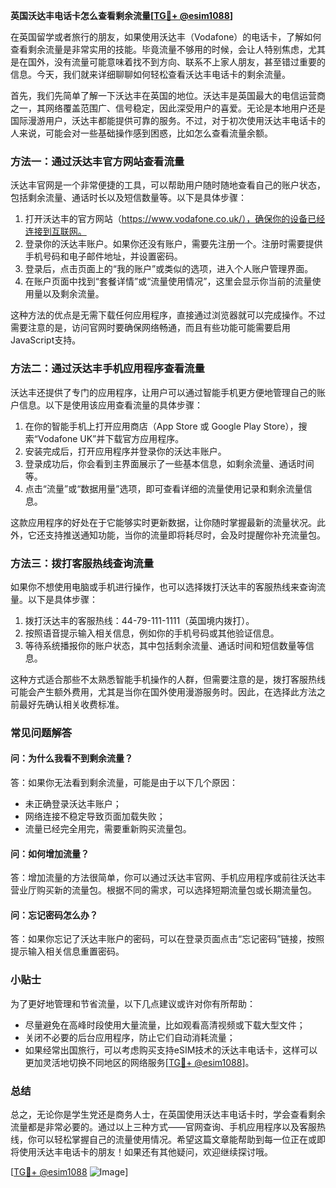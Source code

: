 **英国沃达丰电话卡怎么查看剩余流量[[TG💪+ @esim1088](https://t.me/s/esim1088)]**

在英国留学或者旅行的朋友，如果使用沃达丰（Vodafone）的电话卡，了解如何查看剩余流量是非常实用的技能。毕竟流量不够用的时候，会让人特别焦虑，尤其是在国外，没有流量可能意味着找不到方向、联系不上家人朋友，甚至错过重要的信息。今天，我们就来详细聊聊如何轻松查看沃达丰电话卡的剩余流量。

首先，我们先简单了解一下沃达丰在英国的地位。沃达丰是英国最大的电信运营商之一，其网络覆盖范围广、信号稳定，因此深受用户的喜爱。无论是本地用户还是国际漫游用户，沃达丰都能提供可靠的服务。不过，对于初次使用沃达丰电话卡的人来说，可能会对一些基础操作感到困惑，比如怎么查看流量余额。

### **方法一：通过沃达丰官方网站查看流量**

沃达丰官网是一个非常便捷的工具，可以帮助用户随时随地查看自己的账户状态，包括剩余流量、通话时长以及短信数量等。以下是具体步骤：

1. 打开沃达丰的官方网站（https://www.vodafone.co.uk/），确保你的设备已经连接到互联网。
2. 登录你的沃达丰账户。如果你还没有账户，需要先注册一个。注册时需要提供手机号码和电子邮件地址，并设置密码。
3. 登录后，点击页面上的“我的账户”或类似的选项，进入个人账户管理界面。
4. 在账户页面中找到“套餐详情”或“流量使用情况”，这里会显示你当前的流量使用量以及剩余流量。

这种方法的优点是无需下载任何应用程序，直接通过浏览器就可以完成操作。不过需要注意的是，访问官网时要确保网络畅通，而且有些功能可能需要启用JavaScript支持。

### **方法二：通过沃达丰手机应用程序查看流量**

沃达丰还提供了专门的应用程序，让用户可以通过智能手机更方便地管理自己的账户信息。以下是使用该应用查看流量的具体步骤：

1. 在你的智能手机上打开应用商店（App Store 或 Google Play Store），搜索“Vodafone UK”并下载官方应用程序。
2. 安装完成后，打开应用程序并登录你的沃达丰账户。
3. 登录成功后，你会看到主界面展示了一些基本信息，如剩余流量、通话时间等。
4. 点击“流量”或“数据用量”选项，即可查看详细的流量使用记录和剩余流量信息。

这款应用程序的好处在于它能够实时更新数据，让你随时掌握最新的流量状况。此外，它还支持推送通知功能，当你的流量即将耗尽时，会及时提醒你补充流量包。

### **方法三：拨打客服热线查询流量**

如果你不想使用电脑或手机进行操作，也可以选择拨打沃达丰的客服热线来查询流量。以下是具体步骤：

1. 拨打沃达丰的客服热线：44-79-111-1111（英国境内拨打）。
2. 按照语音提示输入相关信息，例如你的手机号码或其他验证信息。
3. 等待系统播报你的账户状态，其中包括剩余流量、通话时间和短信数量等信息。

这种方式适合那些不太熟悉智能手机操作的人群，但需要注意的是，拨打客服热线可能会产生额外费用，尤其是当你在国外使用漫游服务时。因此，在选择此方法之前最好先确认相关收费标准。

### **常见问题解答**

#### **问：为什么我看不到剩余流量？**
答：如果你无法看到剩余流量，可能是由于以下几个原因：
- 未正确登录沃达丰账户；
- 网络连接不稳定导致页面加载失败；
- 流量已经完全用完，需要重新购买流量包。

#### **问：如何增加流量？**
答：增加流量的方法很简单，你可以通过沃达丰官网、手机应用程序或前往沃达丰营业厅购买新的流量包。根据不同的需求，可以选择短期流量包或长期流量包。

#### **问：忘记密码怎么办？**
答：如果你忘记了沃达丰账户的密码，可以在登录页面点击“忘记密码”链接，按照提示输入相关信息重置密码。

### **小贴士**

为了更好地管理和节省流量，以下几点建议或许对你有所帮助：
- 尽量避免在高峰时段使用大量流量，比如观看高清视频或下载大型文件；
- 关闭不必要的后台应用程序，防止它们自动消耗流量；
- 如果经常出国旅行，可以考虑购买支持eSIM技术的沃达丰电话卡，这样可以更加灵活地切换不同地区的网络服务[[TG💪+ @esim1088](https://t.me/s/esim1088)]。

### **总结**

总之，无论你是学生党还是商务人士，在英国使用沃达丰电话卡时，学会查看剩余流量都是非常必要的。通过以上三种方式——官网查询、手机应用程序以及客服热线，你可以轻松掌握自己的流量使用情况。希望这篇文章能帮助到每一位正在或即将使用沃达丰电话卡的朋友！如果还有其他疑问，欢迎继续探讨哦。

[[TG💪+ @esim1088](https://t.me/s/esim1088) ![Image](https://i.postimg.cc/4NQfJmqS/Snipaste-2025-05-13-00-14-12.png)]